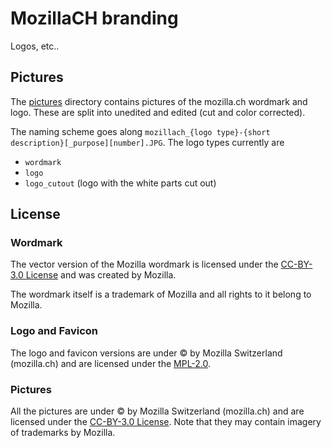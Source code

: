 # MozillaCH branding

Logos, etc..

## Pictures
The [pictures](pictures/) directory contains pictures of the mozilla.ch wordmark and logo. These are split into unedited and edited (cut and color corrected).

The naming scheme goes along `mozillach_{logo type}-{short description}[_purpose][number].JPG`.
The logo types currently are
  - `wordmark`
  - `logo`
  - `logo_cutout` (logo with the white parts cut out)

## License

### Wordmark
The vector version of the Mozilla wordmark is licensed under the [CC-BY-3.0 License](https://creativecommons.org/licenses/by/3.0/) and was created by Mozilla.

The wordmark itself is a trademark of Mozilla and all rights to it belong to Mozilla.

### Logo and Favicon
The logo and favicon versions are under © by Mozilla Switzerland (mozilla.ch) and are licensed under the [MPL-2.0](https://mozilla.org/MPL/2.0/).

### Pictures
All the pictures are under © by Mozilla Switzerland (mozilla.ch) and are licensed under the [CC-BY-3.0 License](https://creativecommons.org/licenses/by/3.0/). Note that they may contain imagery of trademarks by Mozilla.